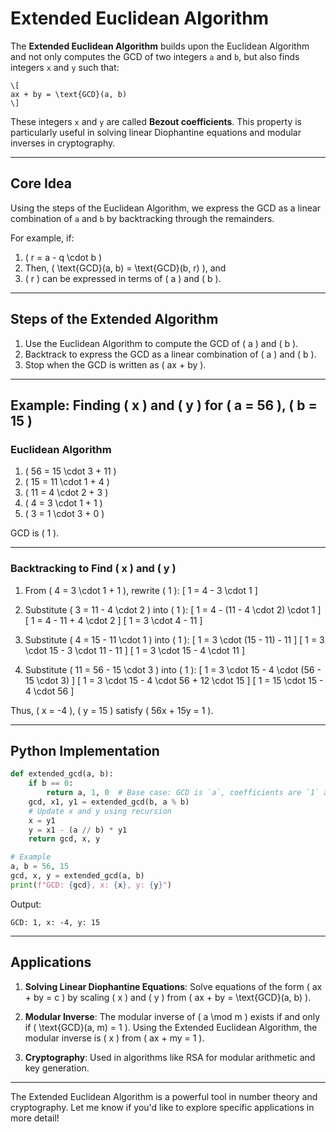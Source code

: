 # Extended Euclidean Algorithm

The **Extended Euclidean Algorithm** builds upon the Euclidean Algorithm and not only computes the GCD of two integers `a` and `b`, but also finds integers `x` and `y` such that:
```
\[
ax + by = \text{GCD}(a, b)
\]
```
These integers `x` and `y` are called **Bezout coefficients**. This property is particularly useful in solving linear Diophantine equations and modular inverses in cryptography.

---

## Core Idea

Using the steps of the Euclidean Algorithm, we express the GCD as a linear combination of `a` and `b` by backtracking through the remainders.

For example, if:

1. \( r = a - q \cdot b \)
2. Then, \( \text{GCD}(a, b) = \text{GCD}(b, r) \), and
3. \( r \) can be expressed in terms of \( a \) and \( b \).

---

## Steps of the Extended Algorithm

1. Use the Euclidean Algorithm to compute the GCD of \( a \) and \( b \).
2. Backtrack to express the GCD as a linear combination of \( a \) and \( b \).
3. Stop when the GCD is written as \( ax + by \).

---

## Example: Finding \( x \) and \( y \) for \( a = 56 \), \( b = 15 \)

### Euclidean Algorithm
1. \( 56 = 15 \cdot 3 + 11 \)
2. \( 15 = 11 \cdot 1 + 4 \)
3. \( 11 = 4 \cdot 2 + 3 \)
4. \( 4 = 3 \cdot 1 + 1 \)
5. \( 3 = 1 \cdot 3 + 0 \)

GCD is \( 1 \).

---

### Backtracking to Find \( x \) and \( y \)

1. From \( 4 = 3 \cdot 1 + 1 \), rewrite \( 1 \):
   \[
   1 = 4 - 3 \cdot 1
   \]

2. Substitute \( 3 = 11 - 4 \cdot 2 \) into \( 1 \):
   \[
   1 = 4 - (11 - 4 \cdot 2) \cdot 1
   \]
   \[
   1 = 4 - 11 + 4 \cdot 2
   \]
   \[
   1 = 3 \cdot 4 - 11
   \]

3. Substitute \( 4 = 15 - 11 \cdot 1 \) into \( 1 \):
   \[
   1 = 3 \cdot (15 - 11) - 11
   \]
   \[
   1 = 3 \cdot 15 - 3 \cdot 11 - 11
   \]
   \[
   1 = 3 \cdot 15 - 4 \cdot 11
   \]

4. Substitute \( 11 = 56 - 15 \cdot 3 \) into \( 1 \):
   \[
   1 = 3 \cdot 15 - 4 \cdot (56 - 15 \cdot 3)
   \]
   \[
   1 = 3 \cdot 15 - 4 \cdot 56 + 12 \cdot 15
   \]
   \[
   1 = 15 \cdot 15 - 4 \cdot 56
   \]

Thus, \( x = -4 \), \( y = 15 \) satisfy \( 56x + 15y = 1 \).

---

## Python Implementation

```python
def extended_gcd(a, b):
    if b == 0:
        return a, 1, 0  # Base case: GCD is `a`, coefficients are `1` and `0`.
    gcd, x1, y1 = extended_gcd(b, a % b)
    # Update x and y using recursion
    x = y1
    y = x1 - (a // b) * y1
    return gcd, x, y

# Example
a, b = 56, 15
gcd, x, y = extended_gcd(a, b)
print(f"GCD: {gcd}, x: {x}, y: {y}")
```

Output:
```
GCD: 1, x: -4, y: 15
```

---

## Applications

1. **Solving Linear Diophantine Equations**:
   Solve equations of the form \( ax + by = c \) by scaling \( x \) and \( y \) from \( ax + by = \text{GCD}(a, b) \).

2. **Modular Inverse**:
   The modular inverse of \( a \mod m \) exists if and only if \( \text{GCD}(a, m) = 1 \). Using the Extended Euclidean Algorithm, the modular inverse is \( x \) from \( ax + my = 1 \).

3. **Cryptography**:
   Used in algorithms like RSA for modular arithmetic and key generation.

---

The Extended Euclidean Algorithm is a powerful tool in number theory and cryptography. Let me know if you'd like to explore specific applications in more detail!

